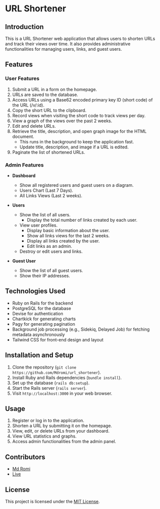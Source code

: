 # URL Shortener

## Introduction

This is a URL Shortener web application that allows users to shorten URLs and track their views over time. It also provides administrative functionalities for managing users, links, and guest users.

## Features

### User Features

1. Submit a URL in a form on the homepage.
2. URLs are saved to the database.
3. Access URLs using a Base62 encoded primary key ID (short code) of the URL (/v/:id).
4. Copy the short URL to the clipboard.
5. Record views when visiting the short code to track views per day.
6. View a graph of the views over the past 2 weeks.
7. Edit and delete URLs.
8. Retrieve the title, description, and open graph image for the HTML document.
    - This runs in the background to keep the application fast.
    - Update title, description, and image if a URL is edited.
9. Paginate the list of shortened URLs.

### Admin Features

- **Dashboard**
    - Show all registered users and guest users on a diagram.
    - Users Chart (Last 7 Days).
    - All Links Views (Last 2 weeks).

- **Users**
    - Show the list of all users.
        - Display the total number of links created by each user.
    - View user profiles.
        - Display basic information about the user.
        - Show all links views for the last 2 weeks.
        - Display all links created by the user.
        - Edit links as an admin.
    - Destroy or edit users and links.

- **Guest User**
    - Show the list of all guest users.
    - Show their IP addresses.

## Technologies Used

- Ruby on Rails for the backend
- PostgreSQL for the database
- Devise for authentication
- Chartkick for generating charts
- Pagy for generating pagination
- Background job processing (e.g., Sidekiq, Delayed Job) for fetching metadata asynchronously
- Tailwind CSS for front-end design and layout

## Installation and Setup

1. Clone the repository (`git clone https://github.com/Mdromi/url_shortener`).
2. Install Ruby and Rails dependencies (`bundle install`).
3. Set up the database (`rails db:setup`).
4. Start the Rails server (`rails server`).
5. Visit `http://localhost:3000` in your web browser.

## Usage

1. Register or log in to the application.
2. Shorten a URL by submitting it on the homepage.
3. View, edit, or delete URLs from your dashboard.
4. View URL statistics and graphs.
5. Access admin functionalities from the admin panel.

## Contributors

- [Md Romi](https://github.com/mdromi)
- [Live](https://url-shortener-qkvt.onrender.com/)

## License

This project is licensed under the [MIT License](LICENSE).
